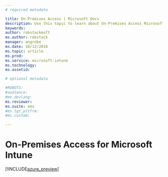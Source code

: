 ```yaml
---
# required metadata

title: On-Premises Access | Microsoft Docs
description: Use this topic to learn about On-Premises Access Microsoft Intune
keywords:
author: robstackmsftms.author: robstack
manager: angrobe
ms.date: 10/12/2016
ms.topic: article
ms.prod:
ms.service: microsoft-intune
ms.technology:
ms.assetid: 

# optional metadata

#ROBOTS:
#audience:
#ms.devlang:
ms.reviewer: 
ms.suite: ems
#ms.tgt_pltfrm:
#ms.custom:

---
```


# On-Premises Access for Microsoft Intune


[!INCLUDE[azure_preview](../includes/azure_preview.md.md)]